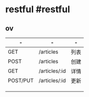 # restful #restful

## ov

| -   | -   | -   |
| --- | --- | --- |
|GET|/articles|列表|
|POST|/articles|创建|
|GET|/articles/:id|详情|
|POST/PUT|/articles/:id|更新|
|  |  |  |
|  |  |  |
|  |  |  |


